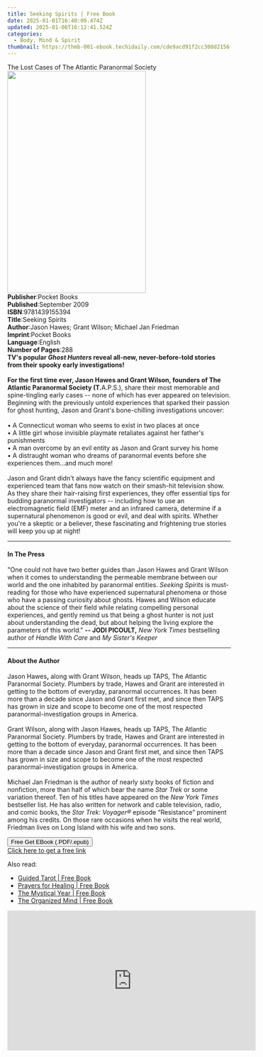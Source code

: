 ```yaml
---
title: Seeking Spirits | Free Book
date: 2025-01-01T16:40:09.474Z
updated: 2025-01-06T16:12:41.524Z
categories:
  - Body, Mind & Spirit
thumbnail: https://thmb-001-ebook.techidaily.com/cde9acd91f2cc308d2156f1bde02be9eec98bf04ac8c2371962891205be30a95.jpg
---
```

<main id="book-container">
  <div class="flex flex-col">
    <div class="book-brief flex-1 py-6 px-4 sm:p-6 md:py-10 md:px-8">
      <!-- brief-->
      <div class="book-brief-main">
        The Lost Cases of The Atlantic Paranormal Society
      </div>
    </div>
    <div
      class="book-meta-info flex-1 grid gap-4 col-start-1 col-end-3 row-start-1 sm:mb-6 sm:grid-cols-4 lg:gap-6 lg:col-start-2 lg:row-end-6 lg:row-span-6 lg:mb-0"
    >
      <div
        class="book-meta-info-left place-content-center mt-4 p-4 text-sm leading-6 col-start-2 col-span-2 dark:text-slate-400"
      >
        <img
          class="w-full h-500 object-cover rounded-lg sm:h-255 sm:col-span-2 lg:col-span-full"
          src="https://img-001-ebook.techidaily.com/3ae63487c122e0092a3b288c9461a78b23357a4d81622bd526018d9ba782441f.jpg"
          alt=""
          width="312"
          height="500"
        />
      </div>
      <div
        class="book-meta-info-right mt-2 col-start-1 row-start-2 col-span-3 self-center"
      >
        <!-- meta data  -->
        <div class="flex flex-col px-4 md:px-8">
          <div class="flex-1">
            <strong>Publisher</strong>:<span class="px-2">Pocket Books</span>
          </div>
          <div class="flex-1">
            <strong>Published</strong>:<span class="px-2">September 2009</span>
          </div>
          <div class="flex-1">
            <strong>ISBN</strong>:<span class="px-2">9781439155394</span>
          </div>
          <div class="flex-1">
            <strong>Title</strong>:<span class="px-2">Seeking Spirits</span>
          </div>
          <div class="flex-1">
            <strong>Author</strong>:<span class="px-2"
              >Jason Hawes; Grant Wilson; Michael Jan Friedman</span
            >
          </div>
          <div class="flex-1">
            <strong>Imprint</strong>:<span class="px-2">Pocket Books</span>
          </div>
          <div class="flex-1">
            <strong>Language</strong>:<span class="px-2">English</span>
          </div>
          <div class="flex-1">
            <strong>Number of Pages</strong>:<span class="px-2">288</span>
          </div>
        </div>
      </div>
    </div>
    <div class="book-description flex-1 py-6 px-4 sm:p-6 md:py-10 md:px-8">
      <div class="book-description-main">
        <div accordion-content="" id="description">
          <b
            >TV's popular <i>Ghost Hunters </i>reveal all-new, never-before-told
            stories from their spooky early investigations!</b
          ><br /><br /><b
            >For the first time ever, Jason Hawes and Grant Wilson, founders of
            The Atlantic Paranormal Society (T.</b
          >A.P.S.), share their most memorable and spine-tingling early cases --
          none of which has ever appeared on television. Beginning with the
          previously untold experiences that sparked their passion for ghost
          hunting, Jason and Grant's bone-chilling investigations uncover:<br />
          <br />• A Connecticut woman who seems to exist in two places at
          once<br />
          • A little girl whose invisible playmate retaliates against her
          father's punishments<br />
          • A man overcome by an evil entity as Jason and Grant survey his
          home<br />
          • A distraught woman who dreams of paranormal events before she
          experiences them...and much more!<br />
          <br />Jason and Grant didn't always have the fancy scientific
          equipment and experienced team that fans now watch on their smash-hit
          television show. As they share their hair-raising first experiences,
          they offer essential tips for budding paranormal investigators --
          including how to use an electromagnetic field (EMF) meter and an
          infrared camera, determine if a supernatural phenomenon is good or
          evil, and deal with spirits. Whether you're a skeptic or a believer,
          these fascinating and frightening true stories will keep you up at
          night!
        </div>
        <div class="accordion-fader"></div>
      </div>
    </div>
    <div class="book-excerpts flex-1 py-6 px-4 sm:p-6 md:py-10 md:px-8">
      <!-- excerpts-->
      <div class="book-excerpts-main">
        <hr />
        <h4 class="placeholder placeholder-heading">
          <span>In The Press</span>
        </h4>
        <p>
          "One could not have two better guides than Jason Hawes and Grant
          Wilson when it comes to understanding the permeable membrane between
          our world and the one inhabited by paranormal entities.
          <i>Seeking Spirits</i> is must-reading for those who have experienced
          supernatural phenomena or those who have a passing curiosity about
          ghosts. Hawes and Wilson educate about the science of their field
          while relating compelling personal experiences, and gently remind us
          that being a ghost hunter is not just about understanding the dead,
          but about helping the living explore the parameters of this world."
          <b> -- JODI PICOULT,</b> <i>New York Times</i> bestselling author of
          <i>Handle With Care</i> and <i>My Sister's Keeper</i>
        </p>
      </div>
    </div>
    <div class="book-about-author flex-1 py-6 px-4 sm:p-6 md:py-10 md:px-8">
      <!-- about author-->
      <div class="book-main-author-main">
        <hr />
        <h4 class="placeholder placeholder-heading">
          <span>About the Author</span>
        </h4>
        <p>
          Jason Hawes<b>,</b> along with Grant Wilson, heads up TAPS, The
          Atlantic Paranormal Society. Plumbers by trade, Hawes and Grant are
          interested in getting to the bottom of everyday, paranormal
          occurrences. It has been more than a decade since Jason and Grant
          first met, and since then TAPS has grown in size and scope to become
          one of the most respected paranormal-investigation groups in
          America.<br /><br />Grant Wilson<b>,</b> along with Jason Hawes, heads
          up TAPS, The Atlantic Paranormal Society. Plumbers by trade, Hawes and
          Grant are interested in getting to the bottom of everyday, paranormal
          occurrences. It has been more than a decade since Jason and Grant
          first met, and since then TAPS has grown in size and scope to become
          one of the most respected paranormal-investigation groups in
          America.<br /><br />Michael Jan Friedman is the author of nearly sixty
          books of fiction and nonfiction, more than half of which bear the name
          <i>Star Trek</i> or some variation thereof. Ten of his titles have
          appeared on the <i>New York Times</i> bestseller list. He has also
          written for network and cable television, radio, and comic books, the
          <i>Star Trek: Voyager®</i> episode “Resistance” prominent among his
          credits. On those rare occasions when he visits the real world,
          Friedman lives on Long Island with his wife and two sons.
        </p>
      </div>
    </div>
    <div class="book-free-get flex-1 py-6 px-4 sm:p-6 md:py-10 md:px-8">
      <button
        id="btn-free-get"
        class="bg-blue-500 hover:bg-blue-700 text-white font-bold py-2 px-4 rounded"
      >
        Free Get EBook (.PDF/.epub)
      </button>
      <div id="countdown-display" class="px-2 text-lg mt-2"></div>
      <a
        id="free-link"
        class="hidden bg-blue-500 hover:bg-blue-700 text-white font-bold py-2 px-4 rounded"
        href="https://www.ebooks.com/en-us/book/461867/seeking-spirits/jason-hawes/"
        target="_blank"
        >Click here to get a free link</a
      >
    </div>
    <script>
      let countdownTime = 0;
      let countdownInterval = null;
      document
        .getElementById('btn-free-get')
        .addEventListener('click', startCountdown);
      function startCountdown() {
        countdownTime = new Date().getTime() + 60000 * 3;
        countdownInterval = setInterval(updateCountdown, 1000);
        document.getElementById('btn-free-get').disabled = true;
        document
          .getElementById('btn-free-get')
          .classList.add('bg-gray-500', 'cursor-not-allowed');
      }
      function updateCountdown() {
        let currentTime = new Date().getTime();
        let timeLeft = countdownTime - currentTime;
        let secondsLeft = Math.floor(timeLeft / 1000);
        document.getElementById('countdown-display').innerHTML =
          `Remaining time: ${secondsLeft} seconds.`;
        if (secondsLeft <= 0) {
          clearInterval(countdownInterval);
          document.getElementById('btn-free-get').classList.add('hidden');
          document.getElementById('free-link').classList.remove('hidden');
          document.getElementById('countdown-display').innerHTML = '';
        }
      }
    </script>
  </div>
</main>

<ins class="adsbygoogle"
      style="display:block"
      data-ad-client="ca-pub-7571918770474297"
      data-ad-slot="8358498916"
      data-ad-format="auto"
      data-full-width-responsive="true"></ins>
    

<span class="atpl-alsoreadstyle">Also read:</span>
<div><ul>
<li><a href="https://novels-ebooks.techidaily.com/210114047-9780593196984-guided-tarot/"><u>Guided Tarot | Free Book</u></a></li>
<li><a href="https://novels-ebooks.techidaily.com/210114276-9781642502893-prayers-for-healing/"><u>Prayers for Healing | Free Book</u></a></li>
<li><a href="https://novels-ebooks.techidaily.com/210113864-9781787136700-the-mystical-year/"><u>The Mystical Year | Free Book</u></a></li>
<li><a href="https://novels-ebooks.techidaily.com/210113536-9781087909127-the-organized-mind/"><u>The Organized Mind | Free Book</u></a></li>
</ul></div>

<!-- affiliate ads begin -->
<iframe width="560" height="315" src="https://www.youtube.com/embed/-yZKNLxj3po?si=-RbF6nCJEVlHWP-M" title="YouTube video player" frameborder="0" allow="accelerometer; autoplay; clipboard-write; encrypted-media; gyroscope; picture-in-picture; web-share" referrerpolicy="strict-origin-when-cross-origin" allowfullscreen></iframe>
<!-- affiliate ads end -->

